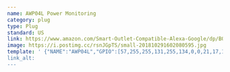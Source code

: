 ```yaml
---
name: AWP04L Power Monitoring
category: plug
type: Plug
standard: US
link: https://www.amazon.com/Smart-Outlet-Compatible-Alexa-Google/dp/B07LGSBFNJ/ref=mp_s_a_1_3?keywords=AWP04L&qid=1551164512&s=gateway&sr=8-3
image: https://i.postimg.cc/rsnJGpTS/small-201810291602080595.jpg
template: ' {"NAME":"AWP04L","GPIO":[57,255,255,131,255,134,0,0,21,17,132,56,255],"FLAG":0,"BASE":18}
link_alt: 
---
```









